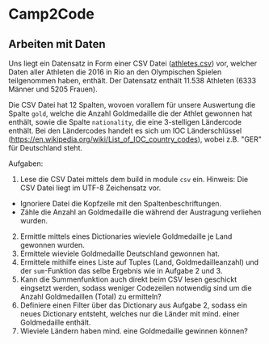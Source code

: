 # Camp2Code
## Arbeiten mit Daten

Uns liegt ein Datensatz in Form einer CSV Datei ([athletes.csv](athletes.csv)) vor, welcher Daten aller Athleten die 2016 in Rio an den Olympischen Spielen teilgenommen haben, enthält. Der Datensatz enthält 11.538 Athleten (6333 Männer und 5205 Frauen).

Die CSV Datei hat 12 Spalten, wovoen vorallem für unsere Auswertung die Spalte `gold`, welche die Anzahl Goldmedaille die der Athlet gewonnen hat enthält, sowie die Spalte `nationality`, die eine 3-stelligen Ländercode enthält.
Bei den Ländercodes handelt es sich um IOC Länderschlüssel (https://en.wikipedia.org/wiki/List_of_IOC_country_codes), wobei z.B. "GER" für Deutschland steht.


Aufgaben: 
1. Lese die CSV Datei mittels dem build in module `csv` ein. Hinweis: Die CSV Datei liegt im UTF-8 Zeichensatz vor.
- Ignoriere Datei die Kopfzeile mit den Spaltenbeschriftungen.
- Zähle die Anzahl an Goldmedaille die während der Austragung verliehen wurden.
2. Ermittle mittels eines Dictionaries wieviele Goldmedaille je Land gewonnen wurden.
3. Ermittele wieviele Goldmedaille Deutschland gewonnen hat.
4. Ermittele mithilfe eines Liste auf Tuples (Land, Goldmedailleanzahl) und der `sum`-Funktion das selbe Ergebnis wie in Aufgabe 2 und 3.
5. Kann die Summenfunktion auch direkt beim CSV lesen geschickt eingsetzt werden, sodass weniger Codezeilen notwendig sind um die Anzahl Goldmedaillen (Total) zu ermitteln?
6. Definiere einen Filter über das Dictionary aus Aufgabe 2, sodass ein neues Dictionary entsteht, welches nur die Länder mit mind. einer Goldmedaille enthält.
7. Wieviele Ländern haben mind. eine Goldmedaille gewinnen können?

